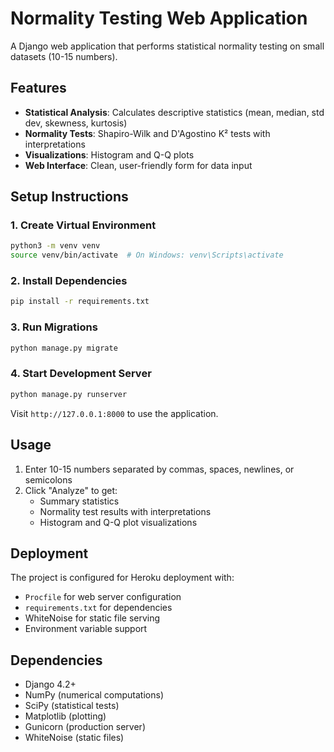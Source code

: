 # Normality Testing Web Application

A Django web application that performs statistical normality testing on small datasets (10-15 numbers).

## Features

- **Statistical Analysis**: Calculates descriptive statistics (mean, median, std dev, skewness, kurtosis)
- **Normality Tests**: Shapiro-Wilk and D'Agostino K² tests with interpretations
- **Visualizations**: Histogram and Q-Q plots
- **Web Interface**: Clean, user-friendly form for data input

## Setup Instructions

### 1. Create Virtual Environment
```bash
python3 -m venv venv
source venv/bin/activate  # On Windows: venv\Scripts\activate
```

### 2. Install Dependencies
```bash
pip install -r requirements.txt
```

### 3. Run Migrations
```bash
python manage.py migrate
```

### 4. Start Development Server
```bash
python manage.py runserver
```

Visit `http://127.0.0.1:8000` to use the application.

## Usage

1. Enter 10-15 numbers separated by commas, spaces, newlines, or semicolons
2. Click "Analyze" to get:
   - Summary statistics
   - Normality test results with interpretations
   - Histogram and Q-Q plot visualizations

## Deployment

The project is configured for Heroku deployment with:
- `Procfile` for web server configuration
- `requirements.txt` for dependencies
- WhiteNoise for static file serving
- Environment variable support

## Dependencies

- Django 4.2+
- NumPy (numerical computations)
- SciPy (statistical tests)
- Matplotlib (plotting)
- Gunicorn (production server)
- WhiteNoise (static files)